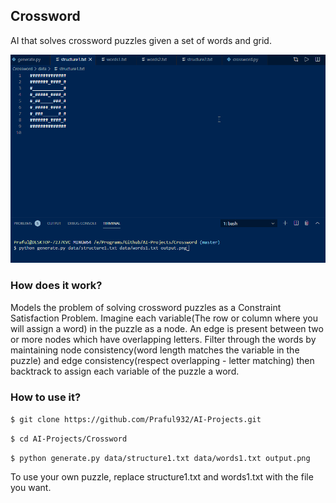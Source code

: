 ## Crossword
AI that solves crossword puzzles given a set of words and grid.

![Demo](demo.gif)

### How does it work?
Models the problem of solving crossword puzzles as a Constraint Satisfaction Problem. Imagine each variable(The row or column where you will assign a word) in the puzzle as a node. An edge is present between two or more nodes which have overlapping letters. Filter through the words by maintaining node consistency(word length matches the variable in the puzzle) and edge consistency(respect overlapping - letter matching) then backtrack to assign each variable of the puzzle a word.

### How to use it?
`$ git clone https://github.com/Praful932/AI-Projects.git`

`$ cd AI-Projects/Crossword`

`$ python generate.py data/structure1.txt data/words1.txt output.png`

To use your own puzzle, replace structure1.txt and words1.txt with the file you want.

